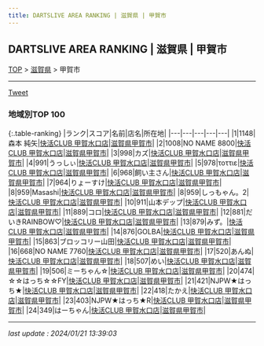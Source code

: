 ```yaml
---
title: DARTSLIVE AREA RANKING | 滋賀県 | 甲賀市
---
```

## DARTSLIVE AREA RANKING | 滋賀県 | 甲賀市

[TOP](/darts/rank/) > [滋賀県](/darts/rank/滋賀県/) > 甲賀市

___

<a href="https://twitter.com/share?ref_src=twsrc%5Etfw" data-text="DARTSLIVE AREA RANKING | 滋賀県甲賀市" class="twitter-share-button" data-via="DARTSLIVE" data-hashtags="DARTSLIVE" data-related="DARTSLIVE" data-show-count="false">Tweet</a>

### 地域別TOP 100

{:.table-ranking}
|ランク|スコア|名前|店名|所在地|
|---|---|---|---|---|
|1|1148|森本 純矢|<a href="https://search.dartslive.com/jp/shop/da7310be8f30c87d790ab824ce8730e5">快活CLUB 甲賀水口店</a>|<a href="/darts/rank/滋賀県/甲賀市">滋賀県甲賀市</a>|
|2|1008|NO NAME 8800|<a href="https://search.dartslive.com/jp/shop/da7310be8f30c87d790ab824ce8730e5">快活CLUB 甲賀水口店</a>|<a href="/darts/rank/滋賀県/甲賀市">滋賀県甲賀市</a>|
|3|998|カズ|<a href="https://search.dartslive.com/jp/shop/da7310be8f30c87d790ab824ce8730e5">快活CLUB 甲賀水口店</a>|<a href="/darts/rank/滋賀県/甲賀市">滋賀県甲賀市</a>|
|4|991|うっしぃ|<a href="https://search.dartslive.com/jp/shop/da7310be8f30c87d790ab824ce8730e5">快活CLUB 甲賀水口店</a>|<a href="/darts/rank/滋賀県/甲賀市">滋賀県甲賀市</a>|
|5|978|τοττιε|<a href="https://search.dartslive.com/jp/shop/da7310be8f30c87d790ab824ce8730e5">快活CLUB 甲賀水口店</a>|<a href="/darts/rank/滋賀県/甲賀市">滋賀県甲賀市</a>|
|6|968|飼い主さん|<a href="https://search.dartslive.com/jp/shop/da7310be8f30c87d790ab824ce8730e5">快活CLUB 甲賀水口店</a>|<a href="/darts/rank/滋賀県/甲賀市">滋賀県甲賀市</a>|
|7|964|りょーすけ|<a href="https://search.dartslive.com/jp/shop/da7310be8f30c87d790ab824ce8730e5">快活CLUB 甲賀水口店</a>|<a href="/darts/rank/滋賀県/甲賀市">滋賀県甲賀市</a>|
|8|959|Masashi|<a href="https://search.dartslive.com/jp/shop/da7310be8f30c87d790ab824ce8730e5">快活CLUB 甲賀水口店</a>|<a href="/darts/rank/滋賀県/甲賀市">滋賀県甲賀市</a>|
|8|959|しっもゃん。2|<a href="https://search.dartslive.com/jp/shop/da7310be8f30c87d790ab824ce8730e5">快活CLUB 甲賀水口店</a>|<a href="/darts/rank/滋賀県/甲賀市">滋賀県甲賀市</a>|
|10|911|山本デップ|<a href="https://search.dartslive.com/jp/shop/da7310be8f30c87d790ab824ce8730e5">快活CLUB 甲賀水口店</a>|<a href="/darts/rank/滋賀県/甲賀市">滋賀県甲賀市</a>|
|11|889|コロ|<a href="https://search.dartslive.com/jp/shop/da7310be8f30c87d790ab824ce8730e5">快活CLUB 甲賀水口店</a>|<a href="/darts/rank/滋賀県/甲賀市">滋賀県甲賀市</a>|
|12|881|だいきRAINBOW♡|<a href="https://search.dartslive.com/jp/shop/da7310be8f30c87d790ab824ce8730e5">快活CLUB 甲賀水口店</a>|<a href="/darts/rank/滋賀県/甲賀市">滋賀県甲賀市</a>|
|13|879|みず。|<a href="https://search.dartslive.com/jp/shop/da7310be8f30c87d790ab824ce8730e5">快活CLUB 甲賀水口店</a>|<a href="/darts/rank/滋賀県/甲賀市">滋賀県甲賀市</a>|
|14|876|GOLBA|<a href="https://search.dartslive.com/jp/shop/da7310be8f30c87d790ab824ce8730e5">快活CLUB 甲賀水口店</a>|<a href="/darts/rank/滋賀県/甲賀市">滋賀県甲賀市</a>|
|15|863|ブロッコリー山田|<a href="https://search.dartslive.com/jp/shop/da7310be8f30c87d790ab824ce8730e5">快活CLUB 甲賀水口店</a>|<a href="/darts/rank/滋賀県/甲賀市">滋賀県甲賀市</a>|
|16|668|NO NAME 7760|<a href="https://search.dartslive.com/jp/shop/da7310be8f30c87d790ab824ce8730e5">快活CLUB 甲賀水口店</a>|<a href="/darts/rank/滋賀県/甲賀市">滋賀県甲賀市</a>|
|17|520|あんぬ|<a href="https://search.dartslive.com/jp/shop/da7310be8f30c87d790ab824ce8730e5">快活CLUB 甲賀水口店</a>|<a href="/darts/rank/滋賀県/甲賀市">滋賀県甲賀市</a>|
|18|507|めい|<a href="https://search.dartslive.com/jp/shop/da7310be8f30c87d790ab824ce8730e5">快活CLUB 甲賀水口店</a>|<a href="/darts/rank/滋賀県/甲賀市">滋賀県甲賀市</a>|
|19|506|ミーちゃん☆|<a href="https://search.dartslive.com/jp/shop/da7310be8f30c87d790ab824ce8730e5">快活CLUB 甲賀水口店</a>|<a href="/darts/rank/滋賀県/甲賀市">滋賀県甲賀市</a>|
|20|474|☆☆はっち☆☆FY|<a href="https://search.dartslive.com/jp/shop/da7310be8f30c87d790ab824ce8730e5">快活CLUB 甲賀水口店</a>|<a href="/darts/rank/滋賀県/甲賀市">滋賀県甲賀市</a>|
|21|421|NJPW★はっち★|<a href="https://search.dartslive.com/jp/shop/da7310be8f30c87d790ab824ce8730e5">快活CLUB 甲賀水口店</a>|<a href="/darts/rank/滋賀県/甲賀市">滋賀県甲賀市</a>|
|22|418|たかえ|<a href="https://search.dartslive.com/jp/shop/da7310be8f30c87d790ab824ce8730e5">快活CLUB 甲賀水口店</a>|<a href="/darts/rank/滋賀県/甲賀市">滋賀県甲賀市</a>|
|23|403|NJPW★はっち★R|<a href="https://search.dartslive.com/jp/shop/da7310be8f30c87d790ab824ce8730e5">快活CLUB 甲賀水口店</a>|<a href="/darts/rank/滋賀県/甲賀市">滋賀県甲賀市</a>|
|24|349|はーちゃん|<a href="https://search.dartslive.com/jp/shop/da7310be8f30c87d790ab824ce8730e5">快活CLUB 甲賀水口店</a>|<a href="/darts/rank/滋賀県/甲賀市">滋賀県甲賀市</a>|



___

_last update : 2024/01/21 13:39:03_


<script src="https://cdnjs.cloudflare.com/ajax/libs/jquery/3.6.1/jquery.min.js" integrity="sha512-aVKKRRi/Q/YV+4mjoKBsE4x3H+BkegoM/em46NNlCqNTmUYADjBbeNefNxYV7giUp0VxICtqdrbqU7iVaeZNXA==" crossorigin="anonymous" referrerpolicy="no-referrer"></script>
<script src="https://cdnjs.cloudflare.com/ajax/libs/jquery.tablesorter/2.31.3/js/jquery.tablesorter.min.js" integrity="sha512-qzgd5cYSZcosqpzpn7zF2ZId8f/8CHmFKZ8j7mU4OUXTNRd5g+ZHBPsgKEwoqxCtdQvExE5LprwwPAgoicguNg==" crossorigin="anonymous" referrerpolicy="no-referrer"></script>
<link rel="stylesheet" href="https://cdnjs.cloudflare.com/ajax/libs/jquery.tablesorter/2.31.3/css/theme.default.min.css" integrity="sha512-wghhOJkjQX0Lh3NSWvNKeZ0ZpNn+SPVXX1Qyc9OCaogADktxrBiBdKGDoqVUOyhStvMBmJQ8ZdMHiR3wuEq8+w==" crossorigin="anonymous" referrerpolicy="no-referrer" />
<script>
$(function() {
    $(".table-ranking").tablesorter({sortList:[[0, 0]]});
});
</script>

<script async src="https://platform.twitter.com/widgets.js" charset="utf-8"></script>